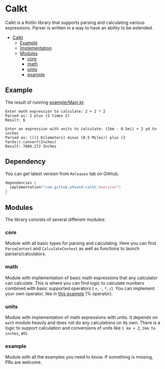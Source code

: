 # Calkt

Calkt is a Kotlin library that supports parsing and calculating
various expressions. Parser is written in a way to have an ability
to be extended.

<!-- TOC -->
* [Calkt](#calkt)
  * [Example](#example)
  * [Implementation](#implementation)
  * [Modules](#modules)
    * [core](#core)
    * [math](#math)
    * [units](#units)
    * [example](#example-1)
<!-- TOC -->

## Example

The result of running [example/Main.kt](example/src/main/kotlin/Main.kt):

```text
Enter math expression to calculate: 2 + 2 * 2
Parsed as: 2 plus (2 times 2)
Result: 6

Enter an expression with units to calculate: (1km - 0.5mi) + 2 yd to inches
Parsed as: (((1 Kilometers) minus (0.5 Miles)) plus (2 Yards)).convert(Inches)
Result: 7886.272 Inches
```

## Dependency

You can get latest version from `Releases` tab on GitHub.

```kotlin
dependencies {
  implementation("com.github.y9san9:calkt:$version")
}
```

## Modules

The library consists of several different modules:

### core

Module with all basic types for parsing and calculating. Here
you can find `ParseContext` and `CalculateContext` as well as
functions to launch parsers/calculators.

### math

Module with implementation of basic math expressions that any
calculator can calculate. This is where you can find logic to
calculate numbers combined with basic supported operators (
`+`, `-`, `*`, `/`). You can implement your own operator, like 
in [this example](example/src/main/kotlin/operator/ModOperator.kt) (% operator).

### units

Module with implementation of math expressions with units. It
depends on `math` module heavily and does not do any calculations
on its own. There is a logic to support calculation and 
conversions of units like `1 km + 2`, `1km to inches`, etc.

### example

Module with all the examples you need to know. If something is missing,
PRs are welcome.
